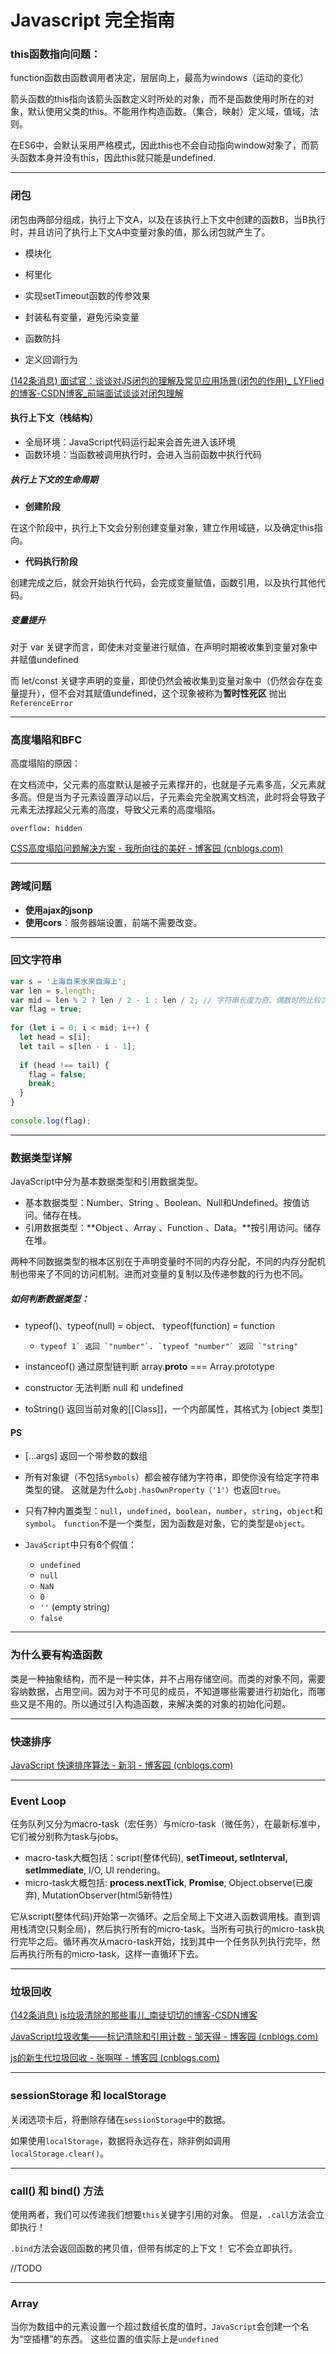 # Javascript 完全指南

### this函数指向问题：

function函数由函数调用者决定，层层向上，最高为windows（运动的变化）

箭头函数的this指向该箭头函数定义时所处的对象，而不是函数使用时所在的对象，默认使用父类的this。不能用作构造函数。（集合，映射）定义域，值域，法则。

在ES6中，会默认采用严格模式，因此this也不会自动指向window对象了，而箭头函数本身并没有this，因此this就只能是undefined.

***

### 闭包

闭包由两部分组成，执行上下文A，以及在该执行上下文中创建的函数B，当B执行时，并且访问了执行上下文A中变量对象的值，那么闭包就产生了。

* 模块化
* 柯里化

* 实现setTimeout函数的传参效果
* 封装私有变量，避免污染变量
* 函数防抖
* 定义回调行为

[(142条消息) 面试官：谈谈对JS闭包的理解及常见应用场景(闭包的作用)_ LYFlied的博客-CSDN博客_前端面试谈谈对闭包理解](https://blog.csdn.net/qq_39903567/article/details/115010640)

#### 执行上下文（栈结构）

* 全局环境：JavaScript代码运行起来会首先进入该环境
* 函数环境：当函数被调用执行时，会进入当前函数中执行代码

##### 执行上下文的生命周期

* **创建阶段**

在这个阶段中，执行上下文会分别创建变量对象，建立作用域链，以及确定this指向。

* **代码执行阶段**

创建完成之后，就会开始执行代码，会完成变量赋值，函数引用，以及执行其他代码。



##### 变量提升

对于 var 关键字而言，即使未对变量进行赋值，在声明时期被收集到变量对象中并赋值undefined

而 let/const 关键字声明的变量，即使仍然会被收集到变量对象中（仍然会存在变量提升），但不会对其赋值undefined，这个现象被称为**暂时性死区** 抛出 `ReferenceError`

***

### 高度塌陷和BFC

高度塌陷的原因：

在文档流中，父元素的高度默认是被子元素撑开的，也就是子元素多高，父元素就多高。但是当为子元素设置浮动以后，子元素会完全脱离文档流，此时将会导致子元素无法撑起父元素的高度，导致父元素的高度塌陷。

```
overflow: hidden
```

[CSS高度塌陷问题解决方案 - 我所向往的美好 - 博客园 (cnblogs.com)](https://www.cnblogs.com/fuck1/p/7441327.html)

***

### 跨域问题

* **使用ajax的jsonp**
* **使用cors**：服务器端设置，前端不需要改变。

***

### 回文字符串

```javascript
var s = '上海自来水来自海上';
var len = s.length;
var mid = len % 2 ? len / 2 - 1 : len / 2; // 字符串长度为奇、偶数时的比较次数 
var flag = true;
 
for (let i = 0; i < mid; i++) {
  let head = s[i];
  let tail = s[len - i - 1];
	
  if (head !== tail) {
    flag = false;
    break;
  }
}
 
console.log(flag);
```

***

### 数据类型详解

JavaScript中分为基本数据类型和引用数据类型。

* 基本数据类型：Number、String 、Boolean、Null和Undefined。按值访问。储存在栈。
* 引用数据类型：**Object 、Array 、Function 、Data。**按引用访问。储存在堆。

两种不同数据类型的根本区别在于声明变量时不同的内存分配，不同的内存分配机制也带来了不同的访问机制。进而对变量的复制以及传递参数的行为也不同。

##### 如何判断数据类型：

* typeof()、typeof(null) = object、 typeof(function) = function

  * ```
    typeof 1` 返回 `"number"`. `typeof "number"` 返回 `"string"
    ```

* instanceof()  通过原型链判断 array.____proto____ === Array.prototype   

* constructor 无法判断 null 和 undefined 

* toString()   返回当前对象的[[Class]]，一个内部属性，其格式为 [object 类型]



#### PS

* [...args] 返回一个带参数的数组

* 所有对象键（不包括`Symbols`）都会被存储为字符串，即使你没有给定字符串类型的键。 这就是为什么`obj.hasOwnProperty（'1'）`也返回`true`。
* 只有7种内置类型：`null`，`undefined`，`boolean`，`number`，`string`，`object`和`symbol`。 `function`不是一个类型，因为函数是对象，它的类型是`object`。
* `JavaScript`中只有6个假值：
  - `undefined`
  - `null`
  - `NaN`
  - `0`
  - `''` (empty string)
  - `false`

***

### 为什么要有构造函数

类是一种抽象结构，而不是一种实体，并不占用存储空间。而类的对象不同，需要容纳数据，占用空间。因为对于不可见的成员，不知道哪些需要进行初始化，而哪些又是不用的。所以通过引入构造函数，来解决类的对象的初始化问题。

***

### 快速排序

[JavaScript 快速排序算法 - 新羽 - 博客园 (cnblogs.com)](https://www.cnblogs.com/hjx-blog/articles/9183453.html)

***

### Event Loop

任务队列又分为macro-task（宏任务）与micro-task（微任务），在最新标准中，它们被分别称为task与jobs。

* macro-task大概包括：script(整体代码), **setTimeout, setInterval, setImmediate**, I/O, UI rendering。
* micro-task大概包括: **process.nextTick**, **Promise**, Object.observe(已废弃), MutationObserver(html5新特性)

它从script(整体代码)开始第一次循环。之后全局上下文进入函数调用栈。直到调用栈清空(只剩全局)，然后执行所有的micro-task。当所有可执行的micro-task执行完毕之后。循环再次从macro-task开始，找到其中一个任务队列执行完毕，然后再执行所有的micro-task，这样一直循环下去。

***

### 垃圾回收

[(142条消息) js垃圾清除的那些事儿_南徒切切的博客-CSDN博客](https://blog.csdn.net/weixin_43678786/article/details/84882984)

[JavaScript垃圾收集——标记清除和引用计数 - 邹天得 - 博客园 (cnblogs.com)](https://www.cnblogs.com/videring/articles/7191749.html)

[js的新生代垃圾回收 - 张啊咩 - 博客园 (cnblogs.com)](https://www.cnblogs.com/amiezhang/p/11386644.html)



***

### sessionStorage 和 localStorage

关闭选项卡后，将删除存储在`sessionStorage`中的数据。

如果使用`localStorage`，数据将永远存在，除非例如调用`localStorage.clear()`。

***

### call() 和 bind() 方法

使用两者，我们可以传递我们想要`this`关键字引用的对象。 但是，`.call`方法会立即执行！

`.bind`方法会返回函数的拷贝值，但带有绑定的上下文！ 它不会立即执行。

//TODO





***

### Array

当你为数组中的元素设置一个超过数组长度的值时，`JavaScript`会创建一个名为“空插槽”的东西。 这些位置的值实际上是`undefined`
